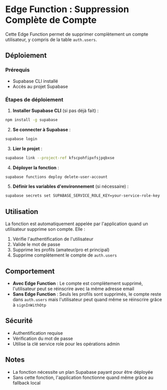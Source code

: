 # Edge Function : Suppression Complète de Compte

Cette Edge Function permet de supprimer complètement un compte utilisateur, y compris de la table `auth.users`.

## Déploiement

### Prérequis
- Supabase CLI installé
- Accès au projet Supabase

### Étapes de déploiement

1. **Installer Supabase CLI** (si pas déjà fait) :
```bash
npm install -g supabase
```

2. **Se connecter à Supabase** :
```bash
supabase login
```

3. **Lier le projet** :
```bash
supabase link --project-ref kfscpohfipxfsjpqbxse
```

4. **Déployer la fonction** :
```bash
supabase functions deploy delete-user-account
```

5. **Définir les variables d'environnement** (si nécessaire) :
```bash
supabase secrets set SUPABASE_SERVICE_ROLE_KEY=your-service-role-key
```

## Utilisation

La fonction est automatiquement appelée par l'application quand un utilisateur supprime son compte. Elle :

1. Vérifie l'authentification de l'utilisateur
2. Valide le mot de passe
3. Supprime les profils (amateur/pro et principal)
4. Supprime complètement le compte de `auth.users`

## Comportement

- **Avec Edge Function** : Le compte est complètement supprimé, l'utilisateur peut se réinscrire avec la même adresse email
- **Sans Edge Function** : Seuls les profils sont supprimés, le compte reste dans `auth.users` mais l'utilisateur peut quand même se réinscrire grâce à `signInWithOtp`

## Sécurité

- Authentification requise
- Vérification du mot de passe
- Utilise la clé service role pour les opérations admin

## Notes

- La fonction nécessite un plan Supabase payant pour être déployée
- Sans cette fonction, l'application fonctionne quand même grâce au fallback local